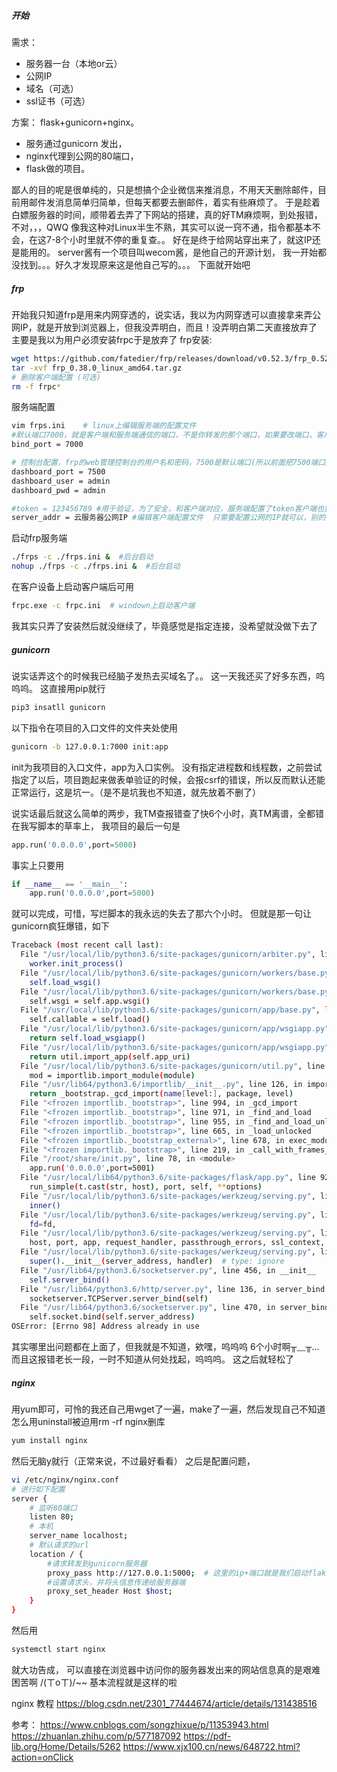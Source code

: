 ##### 开始
需求：
- 服务器一台（本地or云）
- 公网IP
- 域名（可选）
- ssl证书（可选）

方案： flask+gunicorn+nginx。
- 服务通过gunicorn 发出，
- nginx代理到公网的80端口，
- flask做的项目。

鄙人的目的呢是很单纯的，只是想搞个企业微信来推消息，不用天天删除邮件，目前用邮件发消息简单归简单，但每天都要去删邮件，着实有些麻烦了。
于是趁着白嫖服务器的时间，顺带着去弄了下网站的搭建，真的好TM麻烦啊，到处报错，不对，，，QWQ
像我这种对Linux半生不熟，其实可以说一窍不通，指令都基本不会，在这7-8个小时里就不停的重复查。。
好在是终于给网站穿出来了，就这IP还是能用的。
server酱有一个项目叫wecom酱，是他自己的开源计划，
我一开始都没找到。。。好久才发现原来这是他自己写的。。。
下面就开始吧
##### frp
开始我只知道frp是用来内网穿透的，说实话，我以为内网穿透可以直接拿来弄公网IP，就是开放到浏览器上，但我没弄明白，而且！没弄明白第二天直接放弃了
主要是我以为用户必须安装frpc于是放弃了
frp安装:
```bash
wget https://github.com/fatedier/frp/releases/download/v0.52.3/frp_0.52.3_linux_amd64.tar.gz
tar -xvf frp_0.38.0_linux_amd64.tar.gz
# 删除客户端配置 (可选)
rm -f frpc*
```
服务端配置
```bash
vim frps.ini	# linux上编辑服务端的配置文件
#默认端口7000，就是客户端和服务端通信的端口，不是你转发的那个端口，如果要改端口，客户端和服务端两边的配置文件都要改
bind_port = 7000 

# 控制台配置，frp的web管理控制台的用户名和密码，7500是默认端口(所以前面把7500端口提前放开了)，可以通过服务端ip+7500端口登录
dashboard_port = 7500 
dashboard_user = admin 
dashboard_pwd = admin

#token = 123456789 #用于验证，为了安全，和客户端对应，服务端配置了token客户端也要配置一样的，这个配置根据需要配置，这里就不配了。
server_addr = 云服务器公网IP #编辑客户端配置文件  只需要配置公网的IP就可以，别的不要改动
```
启动frp服务端
```bash
./frps -c ./frps.ini &	#后台启动
nohup ./frps -c ./frps.ini &  #后台启动

```
在客户设备上启动客户端后可用
```bash
frpc.exe -c frpc.ini  # windown上启动客户端
```
我其实只弄了安装然后就没继续了，毕竟感觉是指定连接，没希望就没做下去了

##### gunicorn
说实话弄这个的时候我已经脑子发热去买域名了。。
这一天我还买了好多东西，呜呜呜。
这直接用pip就行
```bash
pip3 insatll gunicorn
```
以下指令在项目的入口文件的文件夹处使用
```bash
gunicorn -b 127.0.0.1:7000 init:app
```
init为我项目的入口文件，app为入口实例。
没有指定进程数和线程数，之前尝试指定了以后，项目跑起来做表单验证的时候，会报csrf的错误，所以反而默认还能正常运行，这是坑一。（是不是坑我也不知道，就先放着不删了）

说实话最后就这么简单的两步，我TM查报错查了快6个小时，真TM离谱，全都错在我写脚本的草率上，
我项目的最后一句是
```python
app.run('0.0.0.0',port=5000)
```
事实上只要用
```python
if __name__ == '__main__':
	app.run('0.0.0.0',port=5000)
```
就可以完成，可惜，写烂脚本的我永远的失去了那六个小时。
但就是那一句让gunicorn疯狂爆错，如下
```bash
Traceback (most recent call last):
  File "/usr/local/lib/python3.6/site-packages/gunicorn/arbiter.py", line 609, in spawn_worker
    worker.init_process()
  File "/usr/local/lib/python3.6/site-packages/gunicorn/workers/base.py", line 134, in init_process
    self.load_wsgi()
  File "/usr/local/lib/python3.6/site-packages/gunicorn/workers/base.py", line 146, in load_wsgi
    self.wsgi = self.app.wsgi()
  File "/usr/local/lib/python3.6/site-packages/gunicorn/app/base.py", line 67, in wsgi
    self.callable = self.load()
  File "/usr/local/lib/python3.6/site-packages/gunicorn/app/wsgiapp.py", line 58, in load
    return self.load_wsgiapp()
  File "/usr/local/lib/python3.6/site-packages/gunicorn/app/wsgiapp.py", line 48, in load_wsgiapp
    return util.import_app(self.app_uri)
  File "/usr/local/lib/python3.6/site-packages/gunicorn/util.py", line 371, in import_app
    mod = importlib.import_module(module)
  File "/usr/lib64/python3.6/importlib/__init__.py", line 126, in import_module
    return _bootstrap._gcd_import(name[level:], package, level)
  File "<frozen importlib._bootstrap>", line 994, in _gcd_import
  File "<frozen importlib._bootstrap>", line 971, in _find_and_load
  File "<frozen importlib._bootstrap>", line 955, in _find_and_load_unlocked
  File "<frozen importlib._bootstrap>", line 665, in _load_unlocked
  File "<frozen importlib._bootstrap_external>", line 678, in exec_module
  File "<frozen importlib._bootstrap>", line 219, in _call_with_frames_removed
  File "/root/share/init.py", line 78, in <module>
    app.run('0.0.0.0',port=5001)
  File "/usr/local/lib64/python3.6/site-packages/flask/app.py", line 920, in run
    run_simple(t.cast(str, host), port, self, **options)
  File "/usr/local/lib/python3.6/site-packages/werkzeug/serving.py", line 1017, in run_simple
    inner()
  File "/usr/local/lib/python3.6/site-packages/werkzeug/serving.py", line 966, in inner
    fd=fd,
  File "/usr/local/lib/python3.6/site-packages/werkzeug/serving.py", line 790, in make_server
    host, port, app, request_handler, passthrough_errors, ssl_context, fd=fd
  File "/usr/local/lib/python3.6/site-packages/werkzeug/serving.py", line 693, in __init__
    super().__init__(server_address, handler)  # type: ignore
  File "/usr/lib64/python3.6/socketserver.py", line 456, in __init__
    self.server_bind()
  File "/usr/lib64/python3.6/http/server.py", line 136, in server_bind
    socketserver.TCPServer.server_bind(self)
  File "/usr/lib64/python3.6/socketserver.py", line 470, in server_bind
    self.socket.bind(self.server_address)
OSError: [Errno 98] Address already in use
```
其实哪里出问题都在上面了，但我就是不知道，欸嘿，呜呜呜
6个小时啊╥﹏╥...
而且这报错老长一段，一时不知道从何处找起，呜呜呜。
这之后就轻松了
##### nginx
用yum即可，可怜的我还自己用wget了一遍，make了一遍，然后发现自己不知道怎么用uninstall被迫用rm -rf nginx删库
```bash
yum install nginx
```
然后无脑y就行（正常来说，不过最好看看）
之后是配置问题，
```bash
vi /etc/nginx/nginx.conf
# 进行如下配置
server {
    # 监听80端口
    listen 80;
    # 本机
    server_name localhost; 
    # 默认请求的url
    location / {
        #请求转发到gunicorn服务器
        proxy_pass http://127.0.0.1:5000;  # 这里的ip+端口就是我们启动flak的ip和端口
        #设置请求头，并将头信息传递给服务器端 
        proxy_set_header Host $host; 
    }
}
```
然后用
```bash
systemctl start nginx
```
就大功告成，
可以直接在浏览器中访问你的服务器发出来的网站信息真的是艰难困苦啊
/(ㄒoㄒ)/~~
基本流程就是这样的啦

nginx 教程
https://blog.csdn.net/2301_77444674/article/details/131438516


参考：
https://www.cnblogs.com/songzhixue/p/11353943.html
https://zhuanlan.zhihu.com/p/577187092
https://pdf-lib.org/Home/Details/5262
https://www.xjx100.cn/news/648722.html?action=onClick